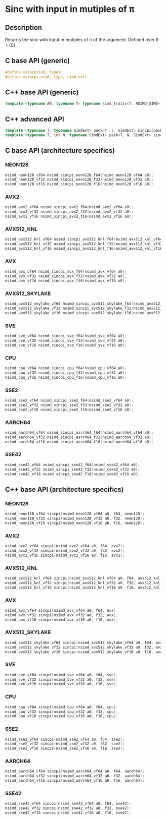 <!--

Copyright (c) 2019 Agenium Scale

Permission is hereby granted, free of charge, to any person obtaining a copy
of this software and associated documentation files (the "Software"), to deal
in the Software without restriction, including without limitation the rights
to use, copy, modify, merge, publish, distribute, sublicense, and/or sell
copies of the Software, and to permit persons to whom the Software is
furnished to do so, subject to the following conditions:

The above copyright notice and this permission notice shall be included in all
copies or substantial portions of the Software.

THE SOFTWARE IS PROVIDED "AS IS", WITHOUT WARRANTY OF ANY KIND, EXPRESS OR
IMPLIED, INCLUDING BUT NOT LIMITED TO THE WARRANTIES OF MERCHANTABILITY,
FITNESS FOR A PARTICULAR PURPOSE AND NONINFRINGEMENT. IN NO EVENT SHALL THE
AUTHORS OR COPYRIGHT HOLDERS BE LIABLE FOR ANY CLAIM, DAMAGES OR OTHER
LIABILITY, WHETHER IN AN ACTION OF CONTRACT, TORT OR OTHERWISE, ARISING FROM,
OUT OF OR IN CONNECTION WITH THE SOFTWARE OR THE USE OR OTHER DEALINGS IN THE
SOFTWARE.

-->

# Sinc with input in mutiples of π

## Description

Returns the sinc with input in mutiples of π of the argument. Defined over $ℝ∖\{0\}$.

## C base API (generic)

```c
#define vsincpi(a0, type)
#define vsincpi_e(a0, type, simd_ext)
```

## C++ base API (generic)

```c++
template <typename A0, typename T> typename simd_traits<T, NSIMD_SIMD>::simd_vector sincpi(A0 a0, T);
```

## C++ advanced API

```c++
template <typename T, typename SimdExt> pack<T, 1, SimdExt> sincpi(pack<T, 1, SimdExt> const& a0);
template <typename T, int N, typename SimdExt> pack<T, N, SimdExt> sincpi(pack<T, N, SimdExt> const& a0);
```

## C base API (architecture specifics)

### NEON128

```c
nsimd_neon128_vf64 nsimd_sincpi_neon128_f64(nsimd_neon128_vf64 a0);
nsimd_neon128_vf32 nsimd_sincpi_neon128_f32(nsimd_neon128_vf32 a0);
nsimd_neon128_vf16 nsimd_sincpi_neon128_f16(nsimd_neon128_vf16 a0);
```

### AVX2

```c
nsimd_avx2_vf64 nsimd_sincpi_avx2_f64(nsimd_avx2_vf64 a0);
nsimd_avx2_vf32 nsimd_sincpi_avx2_f32(nsimd_avx2_vf32 a0);
nsimd_avx2_vf16 nsimd_sincpi_avx2_f16(nsimd_avx2_vf16 a0);
```

### AVX512_KNL

```c
nsimd_avx512_knl_vf64 nsimd_sincpi_avx512_knl_f64(nsimd_avx512_knl_vf64 a0);
nsimd_avx512_knl_vf32 nsimd_sincpi_avx512_knl_f32(nsimd_avx512_knl_vf32 a0);
nsimd_avx512_knl_vf16 nsimd_sincpi_avx512_knl_f16(nsimd_avx512_knl_vf16 a0);
```

### AVX

```c
nsimd_avx_vf64 nsimd_sincpi_avx_f64(nsimd_avx_vf64 a0);
nsimd_avx_vf32 nsimd_sincpi_avx_f32(nsimd_avx_vf32 a0);
nsimd_avx_vf16 nsimd_sincpi_avx_f16(nsimd_avx_vf16 a0);
```

### AVX512_SKYLAKE

```c
nsimd_avx512_skylake_vf64 nsimd_sincpi_avx512_skylake_f64(nsimd_avx512_skylake_vf64 a0);
nsimd_avx512_skylake_vf32 nsimd_sincpi_avx512_skylake_f32(nsimd_avx512_skylake_vf32 a0);
nsimd_avx512_skylake_vf16 nsimd_sincpi_avx512_skylake_f16(nsimd_avx512_skylake_vf16 a0);
```

### SVE

```c
nsimd_sve_vf64 nsimd_sincpi_sve_f64(nsimd_sve_vf64 a0);
nsimd_sve_vf32 nsimd_sincpi_sve_f32(nsimd_sve_vf32 a0);
nsimd_sve_vf16 nsimd_sincpi_sve_f16(nsimd_sve_vf16 a0);
```

### CPU

```c
nsimd_cpu_vf64 nsimd_sincpi_cpu_f64(nsimd_cpu_vf64 a0);
nsimd_cpu_vf32 nsimd_sincpi_cpu_f32(nsimd_cpu_vf32 a0);
nsimd_cpu_vf16 nsimd_sincpi_cpu_f16(nsimd_cpu_vf16 a0);
```

### SSE2

```c
nsimd_sse2_vf64 nsimd_sincpi_sse2_f64(nsimd_sse2_vf64 a0);
nsimd_sse2_vf32 nsimd_sincpi_sse2_f32(nsimd_sse2_vf32 a0);
nsimd_sse2_vf16 nsimd_sincpi_sse2_f16(nsimd_sse2_vf16 a0);
```

### AARCH64

```c
nsimd_aarch64_vf64 nsimd_sincpi_aarch64_f64(nsimd_aarch64_vf64 a0);
nsimd_aarch64_vf32 nsimd_sincpi_aarch64_f32(nsimd_aarch64_vf32 a0);
nsimd_aarch64_vf16 nsimd_sincpi_aarch64_f16(nsimd_aarch64_vf16 a0);
```

### SSE42

```c
nsimd_sse42_vf64 nsimd_sincpi_sse42_f64(nsimd_sse42_vf64 a0);
nsimd_sse42_vf32 nsimd_sincpi_sse42_f32(nsimd_sse42_vf32 a0);
nsimd_sse42_vf16 nsimd_sincpi_sse42_f16(nsimd_sse42_vf16 a0);
```

## C++ base API (architecture specifics)

### NEON128

```c
nsimd_neon128_vf64 sincpi(nsimd_neon128_vf64 a0, f64, neon128);
nsimd_neon128_vf32 sincpi(nsimd_neon128_vf32 a0, f32, neon128);
nsimd_neon128_vf16 sincpi(nsimd_neon128_vf16 a0, f16, neon128);
```

### AVX2

```c
nsimd_avx2_vf64 sincpi(nsimd_avx2_vf64 a0, f64, avx2);
nsimd_avx2_vf32 sincpi(nsimd_avx2_vf32 a0, f32, avx2);
nsimd_avx2_vf16 sincpi(nsimd_avx2_vf16 a0, f16, avx2);
```

### AVX512_KNL

```c
nsimd_avx512_knl_vf64 sincpi(nsimd_avx512_knl_vf64 a0, f64, avx512_knl);
nsimd_avx512_knl_vf32 sincpi(nsimd_avx512_knl_vf32 a0, f32, avx512_knl);
nsimd_avx512_knl_vf16 sincpi(nsimd_avx512_knl_vf16 a0, f16, avx512_knl);
```

### AVX

```c
nsimd_avx_vf64 sincpi(nsimd_avx_vf64 a0, f64, avx);
nsimd_avx_vf32 sincpi(nsimd_avx_vf32 a0, f32, avx);
nsimd_avx_vf16 sincpi(nsimd_avx_vf16 a0, f16, avx);
```

### AVX512_SKYLAKE

```c
nsimd_avx512_skylake_vf64 sincpi(nsimd_avx512_skylake_vf64 a0, f64, avx512_skylake);
nsimd_avx512_skylake_vf32 sincpi(nsimd_avx512_skylake_vf32 a0, f32, avx512_skylake);
nsimd_avx512_skylake_vf16 sincpi(nsimd_avx512_skylake_vf16 a0, f16, avx512_skylake);
```

### SVE

```c
nsimd_sve_vf64 sincpi(nsimd_sve_vf64 a0, f64, sve);
nsimd_sve_vf32 sincpi(nsimd_sve_vf32 a0, f32, sve);
nsimd_sve_vf16 sincpi(nsimd_sve_vf16 a0, f16, sve);
```

### CPU

```c
nsimd_cpu_vf64 sincpi(nsimd_cpu_vf64 a0, f64, cpu);
nsimd_cpu_vf32 sincpi(nsimd_cpu_vf32 a0, f32, cpu);
nsimd_cpu_vf16 sincpi(nsimd_cpu_vf16 a0, f16, cpu);
```

### SSE2

```c
nsimd_sse2_vf64 sincpi(nsimd_sse2_vf64 a0, f64, sse2);
nsimd_sse2_vf32 sincpi(nsimd_sse2_vf32 a0, f32, sse2);
nsimd_sse2_vf16 sincpi(nsimd_sse2_vf16 a0, f16, sse2);
```

### AARCH64

```c
nsimd_aarch64_vf64 sincpi(nsimd_aarch64_vf64 a0, f64, aarch64);
nsimd_aarch64_vf32 sincpi(nsimd_aarch64_vf32 a0, f32, aarch64);
nsimd_aarch64_vf16 sincpi(nsimd_aarch64_vf16 a0, f16, aarch64);
```

### SSE42

```c
nsimd_sse42_vf64 sincpi(nsimd_sse42_vf64 a0, f64, sse42);
nsimd_sse42_vf32 sincpi(nsimd_sse42_vf32 a0, f32, sse42);
nsimd_sse42_vf16 sincpi(nsimd_sse42_vf16 a0, f16, sse42);
```